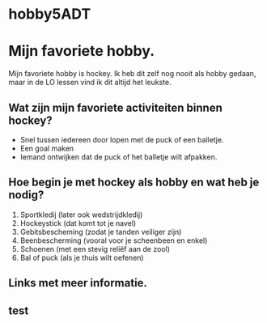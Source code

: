 # hobby5ADT
# Mijn favoriete hobby.
Mijn favoriete hobby is hockey. Ik heb dit zelf nog nooit als hobby gedaan, maar in de LO lessen vind ik dit altijd het leukste.

## Wat zijn mijn favoriete activiteiten binnen hockey?
* Snel tussen iedereen door lopen met de puck of een balletje.
* Een goal maken
* Iemand ontwijken dat de puck of het balletje wilt afpakken.

## Hoe begin je met hockey als hobby en wat heb je nodig?
1. Sportkledij (later ook wedstrijdkledij)
2. Hockeystick (dat komt tot je navel)
3. Gebitsbescheming (zodat je tanden veiliger zijn)
4. Beenbescherming (vooral voor je scheenbeen en enkel)
5. Schoenen (met een stevig reliëf aan de zool)
6. Bal of puck (als je thuis wilt oefenen)

## Links met meer informatie.

## test